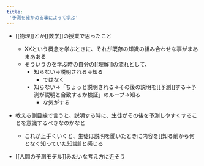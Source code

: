 ```yaml
---
title:
 '予測を確かめる事によって学ぶ'
---
```


- [[物理]]とか[[数学]]の授業で思ったこと
    - XXという概念を学ぶときに、それが既存の知識の組み合わせな事がまあまあある
    - そういうのを学ぶ時の自分の[[理解]]の流れとして、
        - 知らない→説明される→知る
            - ではなく
        - 知らない→「ちょっと説明される→その後の説明を[[予測]]する→予測が説明と合致するか検証」のループ→知る
            - な気がする

- 教える側目線で言うと、説明する時に、生徒がその後を予測しやすくすることを意識するべきなのかなと
    - これが上手くいくと、生徒は説明を聞いたときに内容を[[知る前から何となく知っていた知識]]と感じる

- [[人間の予測モデル]]みたいな考え方に近そう